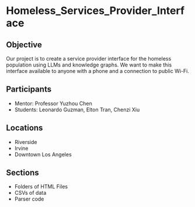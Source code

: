 # Homeless_Services_Provider_Interface

## Objective
Our project is to create a service provider interface for the homeless population using LLMs and knowledge graphs.  We want to make this interface available to anyone with a phone and a connection to public Wi-Fi.

## Participants 
- Mentor: Professor Yuzhou Chen
- Students: Leonardo Guzman, Elton Tran, Chenzi Xiu

## Locations
- Riverside
- Irvine
- Downtown Los Angeles

## Sections
- Folders of HTML Files
- CSVs of data
- Parser code
